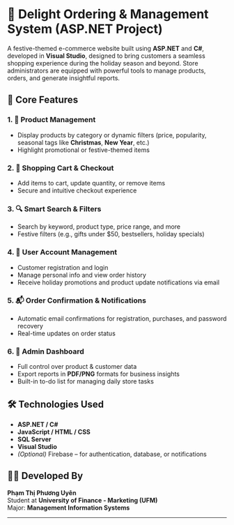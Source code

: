 # 🎄 Delight Ordering & Management System (ASP.NET Project)

A festive-themed e-commerce website built using **ASP.NET** and **C#**, developed in **Visual Studio**, designed to bring customers a seamless shopping experience during the holiday season and beyond. Store administrators are equipped with powerful tools to manage products, orders, and generate insightful reports.

## 🔧 Core Features

### 1. 🎁 Product Management  
- Display products by category or dynamic filters (price, popularity, seasonal tags like **Christmas**, **New Year**, etc.)  
- Highlight promotional or festive-themed items

### 2. 🛒 Shopping Cart & Checkout  
- Add items to cart, update quantity, or remove items  
- Secure and intuitive checkout experience

### 3. 🔍 Smart Search & Filters  
- Search by keyword, product type, price range, and more  
- Festive filters (e.g., gifts under $50, bestsellers, holiday specials)

### 4. 👤 User Account Management  
- Customer registration and login  
- Manage personal info and view order history  
- Receive holiday promotions and product update notifications via email

### 5. 📬 Order Confirmation & Notifications  
- Automatic email confirmations for registration, purchases, and password recovery  
- Real-time updates on order status

### 6. 🎅 Admin Dashboard  
- Full control over product & customer data  
- Export reports in **PDF/PNG** formats for business insights  
- Built-in to-do list for managing daily store tasks

## 🛠️ Technologies Used  
- **ASP.NET / C#**  
- **JavaScript / HTML / CSS**  
- **SQL Server**  
- **Visual Studio**  
- *(Optional)* Firebase – for authentication, database, or notifications

## 👨‍💻 Developed By  
**Phạm Thị Phương Uyên**  
Student at **University of Finance - Marketing (UFM)**  
Major: **Management Information Systems**  

---

